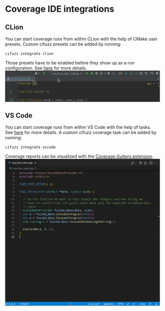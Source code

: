 # Coverage IDE integrations

## CLion
You can start coverage runs from within CLion with the help of CMake
user presets. Custom cifuzz presets can be added by running:
    
    cifuzz integrate clion

Those presets have to be enabled before they show up as a run
configuration.
See [here](https://www.jetbrains.com/help/clion/cmake-presets.html#detect)
for more details.
![fuzz test in CMake](/docs/assets/coverage_clion.gif)

## VS Code
You can start coverage runs from within VS Code with the help of tasks.
See [here](https://code.visualstudio.com/docs/editor/tasks) for more
details. A custom cifuzz coverage task can be added by running:

    cifuzz integrate vscode

Coverage reports can be visualized with the
[Coverage Gutters extension](https://marketplace.visualstudio.com/items?itemName=ryanluker.vscode-coverage-gutters).
![fuzz test in CMake](/docs/assets/coverage_vscode.gif)
